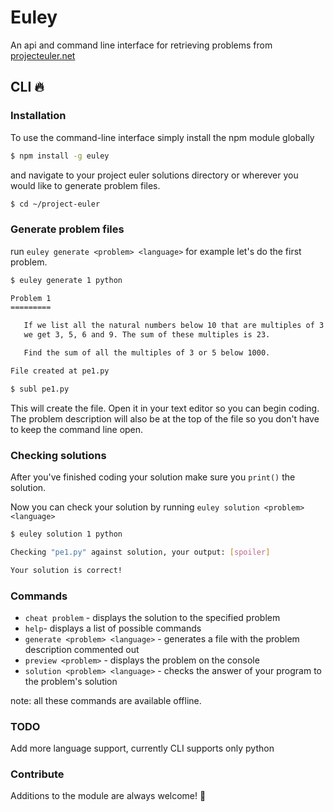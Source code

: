 # Euley

An api and command line interface for retrieving problems from [projecteuler.net](http://projecteuler.net)

## CLI :fire:

### Installation

To use the command-line interface simply install the npm module globally

```bash
$ npm install -g euley
```

and navigate to your project euler solutions directory or wherever you would like to generate problem files.

```bash
$ cd ~/project-euler
```


### Generate problem files
run `euley generate <problem> <language>` for example let's do the first problem.

```bash
$ euley generate 1 python

Problem 1
=========

   If we list all the natural numbers below 10 that are multiples of 3 or 5,
   we get 3, 5, 6 and 9. The sum of these multiples is 23.

   Find the sum of all the multiples of 3 or 5 below 1000.

File created at pe1.py

$ subl pe1.py
```

This will create the file. Open it in your text editor so you can begin coding. The problem description will also be at the top of the file so you don't have to keep the command line open. 


### Checking solutions
After you've finished coding your solution make sure you ` print() ` the solution.

Now you can check your solution by running ` euley solution <problem> <language> `

```bash
$ euley solution 1 python

Checking "pe1.py" against solution, your output: [spoiler]

Your solution is correct!
```

### Commands
* ` cheat problem ` - displays the solution to the specified problem
* ` help `- displays a list of possible commands
* ` generate <problem> <language> ` - generates a file with the problem description commented out
* ` preview <problem> ` - displays the problem on the console 
* ` solution <problem> <language> ` - checks the answer of your program to the problem's solution

note: all these commands are available offline.

### TODO
Add more language support, currently CLI supports only python

### Contribute
Additions to the module are always welcome! :raised_hands:

